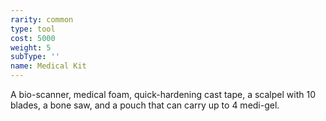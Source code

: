 ```yaml
---
rarity: common
type: tool
cost: 5000
weight: 5
subType: ''
name: Medical Kit
---
```

A bio-scanner, medical foam, quick-hardening cast tape, a scalpel with 10 blades, a bone saw,
and a pouch that can carry up to 4 medi-gel.
